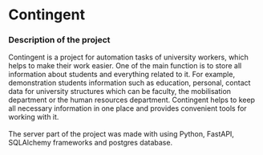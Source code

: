 # Contingent

### Description of the project
Contingent is a project for automation tasks of university workers, which helps to make their work easier.
One of the main function is to store all information about students and everything related to it.
For example, demonstration students information such as education, personal, contact data for university structures which can be faculty, the mobilisation department or the human resources department.
Contingent helps to keep all necessary information in one place and provides convenient tools for working with it.<br>
<br>
The server part of the project was made with using Python, FastAPI, SQLAlchemy frameworks and postgres database.